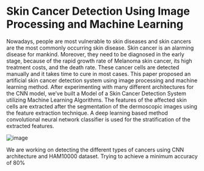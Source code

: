 # Skin Cancer Detection Using Image Processing and Machine Learning

Nowadays, people are most vulnerable to skin diseases and skin cancers are the most commonly occurring skin disease. Skin cancer is an alarming disease for mankind. Moreover, they need to be diagnosed in the early stage, because of the rapid growth rate of Melanoma skin cancer, its high treatment costs, and the death rate. These cancer cells are detected manually and it takes time to cure in most cases. This paper proposed an artificial skin cancer detection system using image processing and machine learning method. After experimenting with many different architectures for the CNN model, we’ve built a Model of a Skin Cancer Detection System utilizing Machine Learning Algorithms. The features of the affected skin cells are extracted after the segmentation of the dermoscopic images using the feature extraction technique. A deep learning based method convolutional neural network classifier is used for the stratification of the extracted features. 


![image](https://github.com/anuragh2002/Skin-Cancer-Detection/assets/78635306/b6e17ef2-817f-41b9-a039-c0fea2250c3e)


We are working on detecting the different types of cancers using CNN architecture and HAM10000 dataset. Trying to achieve a minimum accuracy of 80% 
